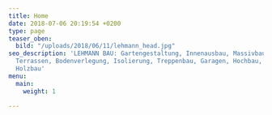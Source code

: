 ```yaml
---
title: Home
date: 2018-07-06 20:19:54 +0200
type: page
teaser_oben:
  bild: "/uploads/2018/06/11/lehmann_head.jpg"
seo_description: 'LEHMANN BAU: Gartengestaltung, Innenausbau, Massivbau: Pflasterarbeiten,
  Terrassen, Bodenverlegung, Isolierung, Treppenbau, Garagen, Hochbau, Rohbau, Bodenplatte,
  Holzbau'
menu:
  main:
    weight: 1

---
```

